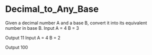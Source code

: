 # Decimal_to_Any_Base
Given a decimal number A and a base B, convert it into its equivalent number in base B.
Input
A = 4
B = 3

Output
11
Input
A = 4
B = 2

Output
100
